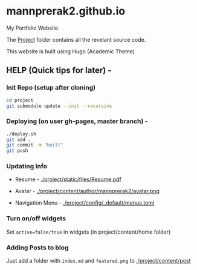 # mannprerak2.github.io

My Portfolio Website

The [Project](./project) folder contains all the revelant source code.

This website is built using Hugo (Academic Theme)


## HELP (Quick tips for later) -

### Init Repo (setup after cloning)
```bash
cd project
git submodule update --init --recursive
```

### Deploying (on user gh-pages, master branch) -
```bash
./deploy.sh
git add .
git commit -m "built"
git push
```

### Updating Info
- Resume - [./project/static/files/Resume.pdf](./project/static/files/Resume.pdf)

- Avatar - [./project/content/author/mannprerak2/avatar.png](./project/content/author/mannprerak2/avatar.png)

- Navigation Menu - [./project/config/_default/menus.toml](./project/config/_default/menus.toml)

### Turn on/off widgets
Set `active=false/true` in widgets (in project/content/home folder)

### Adding Posts to blog
Just add a folder with `index.md` and `featured.png` to [./project/content/post](./project/content/post)